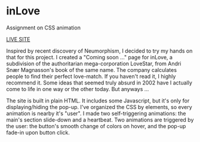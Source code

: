 # inLove
Assignment on CSS animation

[LIVE SITE](https://gvestmann.github.io/inLove/)

Inspired by recent discovery of Neumorphism, I decided to try my hands on that for this project. I created a "Coming soon ..." page for inLove, a subdivision of the authoritarian mega-corporation LoveStar, from Andri Snær Magnasson's book of the same name. The company calculates people to find their perfect love-match. If you haven't read it, I highly recommend it. Some ideas that seemed truly absurd in 2002 have I actually come to life in one way or the other today. But anyways ...

The site is built in plain HTML. It includes some Javascript, but it's only for displaying/hiding the pop-up. I've organized the CSS by elements, so every animation is nearby it's "user". I made two self-triggering animations: the main's section slide-down and a heartbeat. Two animations are triggered by the user: the button's smooth change of colors on hover, and the pop-up fade-in upon button click.